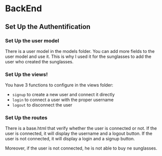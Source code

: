 # BackEnd

## Set Up the Authentification

### Set Up the user model
There is a user model in the models folder. You can add more fields to the user model and use it.
This is why I used it for the sunglasses to add the user who created the sunglasses.

### Set Up the views!

You have 3 functions to configure in the views folder:
- `signup` to create a new user and connect it directly
- `login` to connect a user with the proper username
- `logout` to disconnect the user

### Set Up the routes
There is a base.html that verify whether the user is connected or not. If the user is connected, it will display the username and a logout button. If the user is not connected, it will display a login and a signup button.

Moreover, if the user is not connected, he is not able to buy ne sunglasses.
